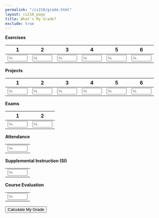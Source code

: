 ```yaml
---
permalink: "/cs210/grade.html"
layout: cs210_page
title: What's My Grade?
exclude: true
---
```


<div class="aside">
    <div class="container-fluid">
      <span><b>Exercises</b></span>
      <table class="table">
        <thead>
          <tr class="row">
            <th scope="col" class="text-center col-1">1</th>
            <th scope="col" class="text-center col-1">2</th>
            <th scope="col" class="text-center col-1">3</th>
            <th scope="col" class="text-center col-1">4</th>
            <th scope="col" class="text-center col-1">5</th>
            <th scope="col" class="text-center col-1">6</th>
          </tr>
        </thead>
        <tr class="row">
          <td class="col-1">
            <input id="exer1" type="number" min="0" max="100" size="10" class="form-control" placeholder="%"/>
          </td>
          <td class="col-1">
            <input id="exer2" type="number" min="0" max="100" size="10" class="form-control" placeholder="%"/>
          </td>
          <td class="col-1">
            <input id="exer3" type="number" min="0" max="100" size="10" class="form-control" placeholder="%"/>
          </td>
          <td class="col-1">
            <input id="exer4" type="number" min="0" max="100" size="10" class="form-control" placeholder="%"/>
          </td>
          <td class="col-1">
            <input id="exer5" type="number" min="0" max="100" size="10" class="form-control" placeholder="%"/>
          </td>
          <td class="col-1">
            <input id="exer6" type="number" min="0" max="100" size="10" class="form-control" placeholder="%"/>
          </td>
        </tr>
      </table>
      <p/>
      <span><b>Projects</b></span>
      <table class="table">
        <thead>
          <tr class="row">
            <th scope="col" class="text-center col-1">1</th>
            <th scope="col" class="text-center col-1">2</th>
            <th scope="col" class="text-center col-1">3</th>
            <th scope="col" class="text-center col-1">4</th>
            <th scope="col" class="text-center col-1">5</th>
            <th scope="col" class="text-center col-1">6</th>
          </tr>
        </thead>
        <tr class="row">
          <td class="col-1">
            <input id="proj1" type="number" min="0" max="100" size="10" class="form-control" placeholder="%"/>
          </td>
          <td class="col-1">
            <input id="proj2" type="number" min="0" max="100" size="10" class="form-control" placeholder="%"/>
          </td>
          <td class="col-1">
            <input id="proj3" type="number" min="0" max="100" size="10" class="form-control" placeholder="%"/>
          </td>
          <td class="col-1">
            <input id="proj4" type="number" min="0" max="100" size="10" class="form-control" placeholder="%"/>
          </td>
          <td class="col-1">
            <input id="proj5" type="number" min="0" max="100" size="10" class="form-control" placeholder="%"/>
          </td>
          <td class="col-1">
            <input id="proj6" type="number" min="0" max="100" size="10" class="form-control" placeholder="%"/>
          </td>
        </tr>
      </table>
      <p/>
      <span><b>Exams</b></span>
      <table class="table">
        <thead>
          <tr class="row">
            <th scope="col" class="text-center col-1">1</th>
            <th scope="col" class="text-center col-1">2</th>
          </tr>
        </thead>
        <tr class="row">
          <td class="col-1">
            <input id="exam1" type="number" min="0" max="100" size="10" class="form-control" placeholder="%"/>
          </td>
          <td class="col-1">
            <input id="exam2" type="number" min="0" max="100" size="10" class="form-control" placeholder="%"/>
          </td>
        </tr>
      </table>
      <p/>
    <p/>
    <span><b>Attendance</b></span>
    <table>
      <tr>
        <td><input id="attendance" type="number" min="0" max="100" size="10" class="form-control" placeholder="%"/></td>
    </tr>
    </table>
    <p/>
    <p/>
    <span><b>Supplemental Instruction (SI)</b></span>
    <table>
      <tr>
        <td><input id="si" type="number" min="0" max="100" size="10" class="form-control" placeholder="%"/></td>
      </tr>
    </table>
    <p/>
    <p/>
    <span><b>Course Evaluation</b></span>
    <table>
      <tr>
        <td><input id="eval" type="number" min="0" max="100" size="10" class="form-control" placeholder="%"/></td>
      </tr>
    </table>
    <p/>
    <p/>
    <input class="btn btn-info" type="button" value="Calculate My Grade" onclick="grade()"/>
    <p/>
      <div class="scores"></div>
      <p/>
      <h2><div class="grade"></div></h2>
      <div class="disclaimer"></div>
    </div>
    <script src="https://code.jquery.com/jquery-3.2.1.slim.min.js"
            integrity="sha384-KJ3o2DKtIkvYIK3UENzmM7KCkRr/rE9/Qpg6aAZGJwFDMVNA/GpGFF93hXpG5KkN"
            crossorigin="anonymous">
    </script>
    <script src="https://cdnjs.cloudflare.com/ajax/libs/popper.js/1.12.9/umd/popper.min.js"
            integrity="sha384-ApNbgh9B+Y1QKtv3Rn7W3mgPxhU9K/ScQsAP7hUibX39j7fakFPskvXusvfa0b4Q"
            crossorigin="anonymous">
    </script>
    <script src="https://maxcdn.bootstrapcdn.com/bootstrap/4.0.0/js/bootstrap.min.js"
            integrity="sha384-JZR6Spejh4U02d8jOt6vLEHfe/JQGiRRSQQxSfFWpi1MquVdAyjUar5+76PVCmYl"
            crossorigin="anonymous">
    </script>
    <script type="text/javascript">
// Return an object containing the assessment types and counts.
function assessments() {
    var assessments = new Object();
    assessments.exercise = 6;
    assessments.project = 6;
    assessments.exam = 2;
    assessments.attendance = 1;
    assessments.si = 1;
    assessments.evals = 1;
    return assessments;
}

// Return an object containing weights for calculating student grade.
function weights() {
    var weights = new Object();
    weights.exercise = 1;
    weights.project = 4;
    weights.exam = 35;
    weights.attendance = 5;
    weights.si = 3;
    weights.evals = 1;
    return weights;
}

// Return letter grade corresponding to the specified percentage score
function score2grade(score) {
    if (score < 60) {
        return "F";
    }
    else if (score < 63) {
        return "D-";
    }
    else if (score < 67) {
        return "D";
    }
    else if (score < 70) {
        return "D+";
    }
    else if (score < 73) {
        return "C-";
    }
    else if (score < 77) {
        return "C";
    }
    else if (score < 80) {
        return "C+";
    }
    else if (score < 83) {
        return "B-";
    }
    else if (score < 87) {
        return "B";
    }
    else if (score < 90) {
        return "B+";
    }
    else if (score < 93) {
        return "A-";
    }
    else if (score < 100) {
        return "A";
    }
    else {
        return "A+";
    }
}

// Return true if score is within half-a-point of a grade boundary, and false otherwise.
function borderline(score) {
    return score >= 92.5 && score < 93 || 
        score >= 89.5 && score < 90 ||
        score >= 86.5 && score < 87 ||
        score >= 82.5 && score < 83 ||
        score >= 79.5 && score < 80 ||
        score >= 76.5 && score < 77 ||
        score >= 72.5 && score < 73 ||
        score >= 69.5 && score < 70 ||
        score >= 66.5 && score < 67 ||
        score >= 62.5 && score < 63 ||
        score >= 59.5 && score < 60;
}

// Return the non-NaN elements of the list a as a list of floats.
function graded(a) {
    return a.filter(Boolean).map(function(item) {return parseFloat(item)});
}

// Return the sum of the values in the list a.
function sum(a) {
    return a.reduce(function(x, y) {return x + y});
}

function grade() {
    var scores = new Object();
    scores.exercise = [];
    scores.exercise.push($("#exer1").val());
    scores.exercise.push($("#exer2").val());
    scores.exercise.push($("#exer3").val());
    scores.exercise.push($("#exer4").val());
    scores.exercise.push($("#exer5").val());
    scores.exercise.push($("#exer6").val());
    scores.project = [];
    scores.project.push($("#proj1").val());
    scores.project.push($("#proj2").val());
    scores.project.push($("#proj3").val());
    scores.project.push($("#proj4").val());
    scores.project.push($("#proj5").val());
    scores.project.push($("#proj6").val());
    scores.exam = [];
    scores.exam.push($("#exam1").val());
    scores.exam.push($("#exam2").val());
    scores.attendance = [];
    scores.attendance.push($("#attendance").val());
    scores.si = [];
    scores.si.push($("#si").val());
    scores.evals = [];
    scores.evals.push($("#eval").val());
    
    var a = assessments();
    var w = weights();
    var score = 0.0;
    var total = 0.0;

    // Exercises
    var exercises = graded(scores.exercise);
    if (exercises.length == a.exercise) {
        // Drop the lowest exercise score.
        exercises.sort(function(x, y) {return x - y});
        exercises.reverse();
        exercises = exercises.slice(0, -1);
    }
    if (exercises.length > 0) {
        score += w.exercise / 100.0 * sum(exercises);
        total += w.exercise * exercises.length;
    }

    // Projects
    var projects = graded(scores.project);
    if (projects.length == a.project) {
        // Drop the lowest project score.
        projects.sort(function(x, y) {return x - y});
        projects.reverse();
        projects = projects.slice(0, -1);
    }
    if (projects.length > 0) {
        score += w.project / 100.0 * sum(projects);
        total += w.project * projects.length;
    }
    
    // Exams
    var exams = graded(scores.exam);
    if (exams.length == a.exam) {
        // If both exam scores >= 80%, max exam score is the exam average.
        if (exams[0] >= 80 && exams[1] >= 80) {
            exams[0] = exams[1] = Math.max(exams[0], exams[1]);
        }
    }
    if (exams.length > 0) {
        score += w.exam / 100.0 * sum(exams);
        total += w.exam * exams.length;
    }

    // Attendance.
    var attendance = graded(scores.attendance);
    if (attendance.length == a.attendance) {
        score += w.attendance / 100.0 * attendance[0]; 
        total += w.attendance * attendance.length;
    }
        
    // Supplemental instruction
    si = graded(scores.si);
    if (si.length == a.si) {
        score += w.si / 100.0 * scores.si[0];
    }
    
    // Course evaluation
    var evals = graded(scores.evals);
    if (evals.length == a.evals) {
        score += w.evals / 100.0 * scores.evals[0];
    }

    score = total > 0.0 ? score / total * 100.0 : score;
    if (borderline(score)) {
        score = Math.ceil(score);
    }
    
    var grade = "";
    if (score >= 70) {
        grade = '<span><font color="green">' +
            score.toFixed(2) + ' (' + score2grade(score) + ')</font></span>';
    }
    else if (score >= 60) {
        grade = '<span><font color="orange">' +
            score.toFixed(2) + ' (' + score2grade(score) + ')</font></span>';
    }
    else {
        grade = '<span><font color="red">' +
            score.toFixed(2) + ' (' + score2grade(score) + ')</font></span>';
    }
    var disclaimer = "The above grade accurately reflects the grading scheme for the course only when all the scores have been entered."
    $(".grade").html(grade);
    $(".disclaimer").html(disclaimer);
}
      </script>
  </div>
